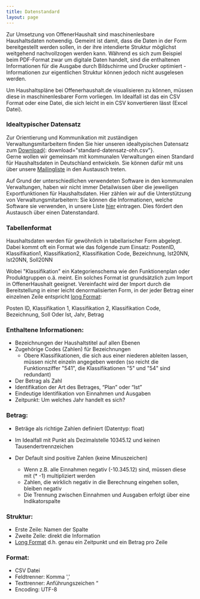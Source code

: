 ```yaml
---
title: Datenstandard
layout: page
---
```

Zur Umsetzung von OffenerHaushalt sind maschinenlesbare Haushaltsdaten notwendig. Gemeint ist damit, dass die Daten in der Form bereitgestellt werden sollen, in der ihre intendierte Struktur möglichst weitgehend nachvollzogen werden kann. Während es sich zum Beispiel beim PDF-Format zwar um digitale Daten handelt, sind die enthaltenen Informationen für die Ausgabe durch Bildschirme und Drucker optimiert - Informationen zur eigentlichen Struktur können jedoch nicht ausgelesen werden.

Um Haushaltspläne bei Offenerhaushalt.de visualisieren zu können, müssen diese in maschinenlesbarer Form vorliegen. Im Idealfall ist das ein CSV Format oder eine Datei, die sich leicht in ein CSV konvertieren lässt (Excel Datei).

### Idealtypischer Datensatz

Zur Orientierung und Kommunikation mit zuständigen Verwaltungsmitarbeitern finden Sie hier unseren idealtypischen Datensatz zum [Download](https://github.com/okfde/offenerhaushalt.de/raw/dev/_haushalte/standard-datensatz-ohh.csv){: download="standard-datensatz-ohh.csv"}.  
Gerne wollen wir gemeinsam mit kommunalen Verwaltungen einen Standard für Haushaltsdaten in Deutschland entwickeln. Sie können dafür mit uns über unsere [Mailingliste](https://lists.okfn.org/mailman/listinfo/offener-haushalt) in den Austausch treten. 

Auf Grund der unterschiedlichen verwendeten Software in den kommunalen Verwaltungen, haben wir nicht immer Detailwissen über die jeweiligen Exportfunktionen für Haushaltsdaten. Hier zählen wir auf die Unterstützung von Verwaltungsmitarbeitern: Sie können die Informationen, welche Software sie verwenden, in unsere Liste [hier](https://docs.google.com/spreadsheets/d/12UHEsLjLCMakLiM7Ruj3AJZzRrn70L_32IZu8z29amo/edit#gid=0) eintragen. Dies fördert 
den Austausch über einen Datenstandard. 

### Tabellenformat

Haushaltsdaten werden für gewöhnlich in tabellarischer Form abgelegt. Dabei kommt oft ein Format wie das folgende zum Einsatz:
PostenID, Klassifikation1, Klassifikation2, Klassifikation Code, Bezeichnung, Ist20NN, Ist20NN, Soll20NN

Wobei "Klassifikation" ein Kategorienschema wie den Funktionenplan oder Produktgruppen o.ä. meint.
Ein solches Format ist grundsätzlich zum Import in OffenerHaushalt geeignet. Vereinfacht wird der Import durch die Bereitstellung in einer leicht denormalisierten Form, in der jeder Betrag einer einzelnen Zeile entspricht [long Format](https://de.wikipedia.org/wiki/Wide-Format_und_Long-Format):

Posten ID, Klassifikation 1, Klassifikation 2, Klassifikation Code, Bezeichnung, Soll Oder Ist, Jahr, Betrag

### Enthaltene Informationen: 
* Bezeichnungen der Haushaltstitel auf allen Ebenen 
* Zugehörige Codes (Zahlen) für Bezeichnungen
  * Obere Klassifikationen, die sich aus einer niederen ableiten lassen, müssen nicht einzeln angegeben werden (so reicht die Funktionsziffer "541", die Klassifikationen "5" und "54" sind redundant)
* Der Betrag als Zahl
* Identifikation der Art des Betrages, “Plan” oder “Ist”
* Eindeutige Identifikation von Einnahmen und Ausgaben 
* Zeitpunkt: Um welches Jahr handelt es sich? 

### Betrag: 
* Beträge als richtige Zahlen definiert (Datentyp: float) 
* Im Idealfall mit Punkt als Dezimalstelle 10345.12 und keinen Tausendertrennzeichen 
* Der Default sind positive Zahlen (keine Minuszeichen) 

  * Wenn z.B. alle Einnahmen negativ (-10.345.12) sind, müssen diese mit (* -1) multipliziert werden 
  * Zahlen, die wirklich negativ in die Berechnung eingehen sollen, bleiben negativ
  * Die Trennung zwischen Einnahmen und Ausgaben erfolgt über eine Indikatorspalte

### Struktur: 
* Erste Zeile: Namen der Spalte
* Zweite Zeile: direkt die Information
* [Long Format](https://de.wikipedia.org/wiki/Wide-Format_und_Long-Format) d.h. genau ein Zeitpunkt und ein Betrag pro Zeile

### Format:
* CSV Datei 
* Feldtrenner: Komma ',' 
* Texttrenner: Anführungszeichen “
* Encoding: UTF-8 

